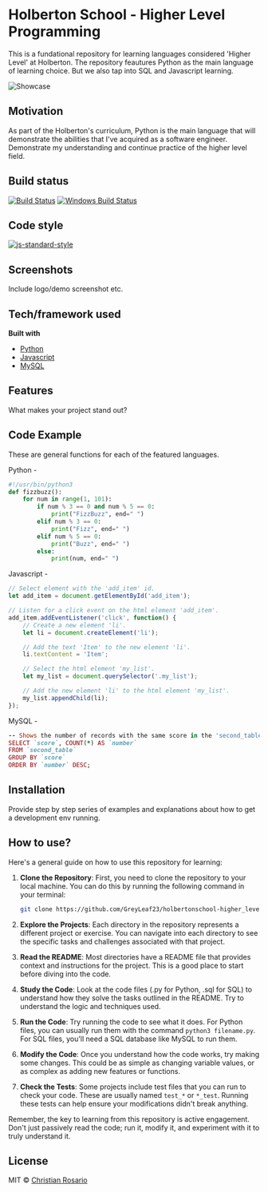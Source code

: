 # Holberton School - Higher Level Programming


This is a fundational repository for learning languages considered 'Higher Level' at Holberton.
The repository feautures Python as the main language of learning choice. But we also tap into SQL and Javascript learning.

![Showcase]()

## Motivation


As part of the Holberton's curriculum, Python is the main language that will demonstrate the abilities that I've acquired as a software
engineer.
Demonstrate my understanding and continue practice of the higher level field.



## Build status



[![Build Status](https://travis-ci.org/akashnimare/foco.svg?branch=master)](https://travis-ci.org/akashnimare/foco)
[![Windows Build Status](https://ci.appveyor.com/api/projects/status/github/akashnimare/foco?branch=master&svg=true)](https://ci.appveyor.com/project/akashnimare/foco/branch/master)

## Code style



[![js-standard-style](https://img.shields.io/badge/code%20style-standard-brightgreen.svg?style=flat)](https://github.com/feross/standard)

## Screenshots
Include logo/demo screenshot etc.

## Tech/framework used

<b>Built with</b>
- [Python](https://www.python.org/)
- [Javascript](https://www.javascript.com/)
- [MySQL](https://www.mysql.com/)

## Features
What makes your project stand out?

## Code Example
These are general functions for each of the featured languages.



Python -
```python
#!/usr/bin/python3
def fizzbuzz():
    for num in range(1, 101):
        if num % 3 == 0 and num % 5 == 0:
            print("FizzBuzz", end=" ")
        elif num % 3 == 0:
            print("Fizz", end=" ")
        elif num % 5 == 0:
            print("Buzz", end=" ")
        else:
            print(num, end=" ")

```


Javascript -
```javascript
// Select element with the 'add_item' id.
let add_item = document.getElementById('add_item');

// Listen for a click event on the html element 'add_item'.
add_item.addEventListener('click', function() {
    // Create a new element 'li'.
    let li = document.createElement('li');

    // Add the text 'Item' to the new element 'li'.
    li.textContent = 'Item';

    // Select the html element 'my_list'.
    let my_list = document.querySelector('.my_list');

    // Add the new element 'li' to the html element 'my_list'.
    my_list.appendChild(li);
});
```



MySQL -
```ruby
-- Shows the number of records with the same score in the 'second_table'.
SELECT `score`, COUNT(*) AS `number`
FROM `second_table`
GROUP BY `score`
ORDER BY `number` DESC;
```



## Installation
Provide step by step series of examples and explanations about how to get a development env running.



## How to use?



Here's a general guide on how to use this repository for learning:

1. **Clone the Repository**: First, you need to clone the repository to your local machine. You can do this by running the following command in
your terminal:
   ```bash
   git clone https://github.com/GreyLeaf23/holbertonschool-higher_level_programming.git
   ```

2. **Explore the Projects**: Each directory in the repository represents a different project or exercise. You can navigate into each directory to see the specific tasks and challenges associated with that project.

3. **Read the README**: Most directories have a README file that provides context and instructions for the project. This is a good place to start before diving into the code.

4. **Study the Code**: Look at the code files (.py for Python, .sql for SQL) to understand how they solve the tasks outlined in the README. Try to understand the logic and techniques used.

5. **Run the Code**: Try running the code to see what it does. For Python files, you can usually run them with the command `python3 filename.py`. For SQL files, you'll need a SQL database like MySQL to run them.

6. **Modify the Code**: Once you understand how the code works, try making some changes. This could be as simple as changing variable values, or as complex as adding new features or functions.

7. **Check the Tests**: Some projects include test files that you can run to check your code. These are usually named `test_*` or `*_test`. Running these tests can help ensure your modifications didn't break anything.

Remember, the key to learning from this repository is active engagement. Don't just passively read the code; run it, modify it, and experiment with it to truly understand it.


## License

MIT © [Christian Rosario]()
